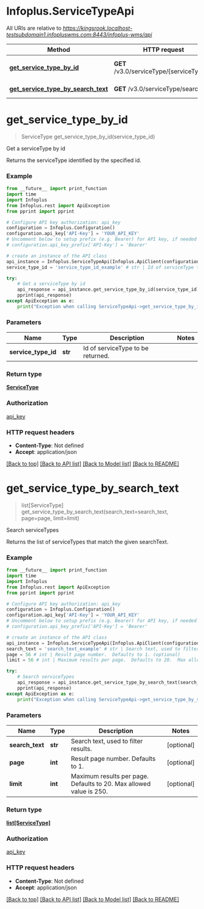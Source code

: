 # Infoplus.ServiceTypeApi

All URIs are relative to *https://kingsrook.localhost-testsubdomain1.infopluswms.com:8443/infoplus-wms/api*

Method | HTTP request | Description
------------- | ------------- | -------------
[**get_service_type_by_id**](ServiceTypeApi.md#get_service_type_by_id) | **GET** /v3.0/serviceType/{serviceTypeId} | Get a serviceType by id
[**get_service_type_by_search_text**](ServiceTypeApi.md#get_service_type_by_search_text) | **GET** /v3.0/serviceType/search | Search serviceTypes


# **get_service_type_by_id**
> ServiceType get_service_type_by_id(service_type_id)

Get a serviceType by id

Returns the serviceType identified by the specified id.

### Example
```python
from __future__ import print_function
import time
import Infoplus
from Infoplus.rest import ApiException
from pprint import pprint

# Configure API key authorization: api_key
configuration = Infoplus.Configuration()
configuration.api_key['API-Key'] = 'YOUR_API_KEY'
# Uncomment below to setup prefix (e.g. Bearer) for API key, if needed
# configuration.api_key_prefix['API-Key'] = 'Bearer'

# create an instance of the API class
api_instance = Infoplus.ServiceTypeApi(Infoplus.ApiClient(configuration))
service_type_id = 'service_type_id_example' # str | Id of serviceType to be returned.

try:
    # Get a serviceType by id
    api_response = api_instance.get_service_type_by_id(service_type_id)
    pprint(api_response)
except ApiException as e:
    print("Exception when calling ServiceTypeApi->get_service_type_by_id: %s\n" % e)
```

### Parameters

Name | Type | Description  | Notes
------------- | ------------- | ------------- | -------------
 **service_type_id** | **str**| Id of serviceType to be returned. | 

### Return type

[**ServiceType**](ServiceType.md)

### Authorization

[api_key](../README.md#api_key)

### HTTP request headers

 - **Content-Type**: Not defined
 - **Accept**: application/json

[[Back to top]](#) [[Back to API list]](../README.md#documentation-for-api-endpoints) [[Back to Model list]](../README.md#documentation-for-models) [[Back to README]](../README.md)

# **get_service_type_by_search_text**
> list[ServiceType] get_service_type_by_search_text(search_text=search_text, page=page, limit=limit)

Search serviceTypes

Returns the list of serviceTypes that match the given searchText.

### Example
```python
from __future__ import print_function
import time
import Infoplus
from Infoplus.rest import ApiException
from pprint import pprint

# Configure API key authorization: api_key
configuration = Infoplus.Configuration()
configuration.api_key['API-Key'] = 'YOUR_API_KEY'
# Uncomment below to setup prefix (e.g. Bearer) for API key, if needed
# configuration.api_key_prefix['API-Key'] = 'Bearer'

# create an instance of the API class
api_instance = Infoplus.ServiceTypeApi(Infoplus.ApiClient(configuration))
search_text = 'search_text_example' # str | Search text, used to filter results. (optional)
page = 56 # int | Result page number.  Defaults to 1. (optional)
limit = 56 # int | Maximum results per page.  Defaults to 20.  Max allowed value is 250. (optional)

try:
    # Search serviceTypes
    api_response = api_instance.get_service_type_by_search_text(search_text=search_text, page=page, limit=limit)
    pprint(api_response)
except ApiException as e:
    print("Exception when calling ServiceTypeApi->get_service_type_by_search_text: %s\n" % e)
```

### Parameters

Name | Type | Description  | Notes
------------- | ------------- | ------------- | -------------
 **search_text** | **str**| Search text, used to filter results. | [optional] 
 **page** | **int**| Result page number.  Defaults to 1. | [optional] 
 **limit** | **int**| Maximum results per page.  Defaults to 20.  Max allowed value is 250. | [optional] 

### Return type

[**list[ServiceType]**](ServiceType.md)

### Authorization

[api_key](../README.md#api_key)

### HTTP request headers

 - **Content-Type**: Not defined
 - **Accept**: application/json

[[Back to top]](#) [[Back to API list]](../README.md#documentation-for-api-endpoints) [[Back to Model list]](../README.md#documentation-for-models) [[Back to README]](../README.md)

